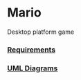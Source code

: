 # Mario
Desktop platform game
### [Requirements](https://github.com/PaulChukhonski/Mario/blob/master/Documentation/Requirements/Requirements.md)
### [UML Diagrams](https://github.com/PaulChukhonski/Mario/tree/master/Documentation/Diagrams)
